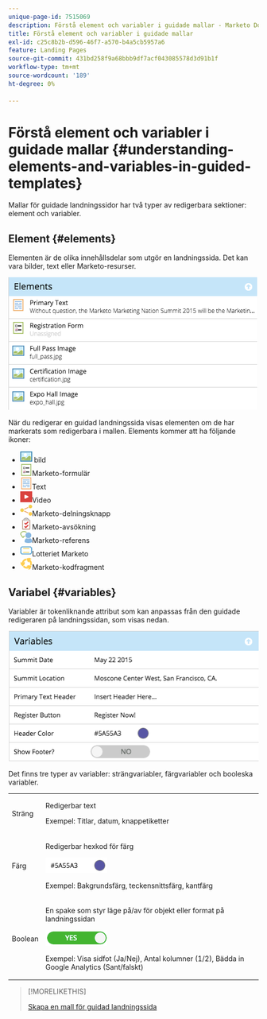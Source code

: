 ```yaml
---
unique-page-id: 7515069
description: Förstå element och variabler i guidade mallar - Marketo Docs - produktdokumentation
title: Förstå element och variabler i guidade mallar
exl-id: c25c8b2b-d596-46f7-a570-b4a5cb5957a6
feature: Landing Pages
source-git-commit: 431bd258f9a68bbb9df7acf043085578d3d91b1f
workflow-type: tm+mt
source-wordcount: '189'
ht-degree: 0%

---
```


# Förstå element och variabler i guidade mallar {#understanding-elements-and-variables-in-guided-templates}

Mallar för guidade landningssidor har två typer av redigerbara sektioner: element och variabler.

## Element {#elements}

Elementen är de olika innehållsdelar som utgör en landningssida. Det kan vara bilder, text eller Marketo-resurser.

![](assets/image2015-5-20-14-3a57-3a55.png)

När du redigerar en guidad landningssida visas elementen om de har markerats som redigerbara i mallen. Elements kommer att ha följande ikoner:

* ![—](assets/image2015-5-20-12-3a30-3a48.png) bild
* ![—](assets/image2015-5-20-12-3a31-3a33.png)Marketo-formulär
* ![—](assets/image2015-5-20-12-3a41-3a21.png)Text
* ![—](assets/image2015-5-20-12-3a42-3a47.png)Video
* ![—](assets/image2015-5-20-12-3a44-3a17.png)Marketo-delningsknapp
* ![—](assets/image2015-5-20-12-3a43-3a21.png)Marketo-avsökning
* ![—](assets/image2015-5-20-12-3a43-3a2.png)Marketo-referens
* ![—](assets/image2015-5-20-12-3a44-3a40.png)Lotteriet Marketo
* ![—](assets/image2015-5-20-12-3a47-3a45.png)Marketo-kodfragment

## Variabel {#variables}

Variabler är tokenliknande attribut som kan anpassas från den guidade redigeraren på landningssidan, som visas nedan.

![](assets/image2015-5-20-15-3a0-3a2.png)

Det finns tre typer av variabler: strängvariabler, färgvariabler och booleska variabler.

<table> 
 <tbody> 
  <tr> 
   <td>Sträng</td> 
   <td><p>Redigerbar text</p><p>Exempel: Titlar, datum, knappetiketter</p></td> 
  </tr> 
  <tr> 
   <td>Färg</td> 
   <td><p>Redigerbar hexkod för färg</p><p><img alt="—" src="assets/image2015-5-20-13-3a14-3a57.png" data-linked-resource-id="7515092" data-linked-resource-type="attachment" data-base-url="https://docs.marketo.com" data-linked-resource-container-id="7515069" title="—"></p><p>Exempel: Bakgrundsfärg, teckensnittsfärg, kantfärg</p></td> 
  </tr> 
  <tr> 
   <td>Boolean</td> 
   <td><p>En spake som styr läge på/av för objekt eller format på landningssidan</p><p><img alt="—" src="assets/image2015-5-20-13-3a14-3a25.png" data-linked-resource-id="7515091" data-linked-resource-type="attachment" data-base-url="https://docs.marketo.com" data-linked-resource-container-id="7515069" title="—"></p><p>Exempel: Visa sidfot (Ja/Nej), Antal kolumner (1/2), Bädda in Google Analytics (Sant/falskt)</p></td> 
  </tr> 
 </tbody> 
</table>

>[!MORELIKETHIS]
>
>[Skapa en mall för guidad landningssida](/help/marketo/product-docs/demand-generation/landing-pages/landing-page-templates/create-a-guided-landing-page-template.md)
